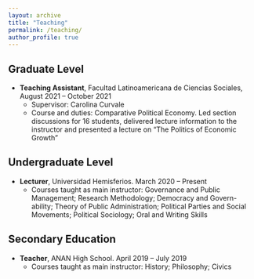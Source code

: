 ```yaml
---
layout: archive
title: "Teaching"
permalink: /teaching/
author_profile: true
---
```


Graduate Level
---
* **Teaching Assistant**, Facultad Latinoamericana de Ciencias Sociales, August 2021 – October 2021
  * Supervisor: Carolina Curvale
  * Course and duties: Comparative Political Economy. Led section discussions for 16 students, delivered lecture information to the instructor and presented a lecture on “The Politics of Economic Growth”

Undergraduate Level
---
* **Lecturer**, Universidad Hemisferios. March 2020 – Present
  * Courses taught as main instructor: Governance and Public Management; Research Methodology; Democracy and Govern-ability; Theory of Public Administration; Political Parties and Social Movements; Political Sociology; Oral and Writing Skills
  
Secondary Education
---
* **Teacher**, ANAN High School. April 2019 – July 2019
  * Courses taught as main instructor: History; Philosophy; Civics
